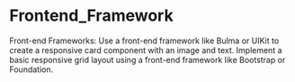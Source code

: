 # Frontend_Framework
Front-end Frameworks: Use a front-end framework like Bulma or UIKit to create a responsive card component with an image and text. Implement a basic responsive grid layout using a front-end framework like Bootstrap or Foundation.

